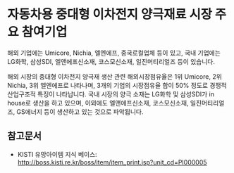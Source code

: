 # 자동차용 중대형 이차전지 양극재료 시장 주요 참여기업

해외 기업에는 Umicore, Nichia, 엘엔에프, 중국로컬업체 등이 있고,
국내 기업에는 LG화학, 삼성SDI, 엘앤에프신소재, 코스모신소재, 일진머티리얼즈 등이 있습니다.

해외 시장의 중대형 이차전지 양극재 생산 관련 해외시장점유율은 1위 Umicore, 2위 Nichia, 3위 엘엔에프로 나타나며, 3개의 기업의 시장점유율 합이 50% 정도로 경쟁적 산업구조적 특징이 나타납니다.
국내 시장의 양극 소재는 LG화학 및 삼성SDI가 in house로 생산을 하고 있으며, 이외에도 엘앤에프신소재, 코스모신소재, 일진머티리얼즈, GS에너지 등이 생산하고 있는 것으로 파악됩니다.

## 참고문서
- KISTI 유망아이템 지식 베이스: http://boss.kisti.re.kr/boss/item/item_print.jsp?unit_cd=PI000005